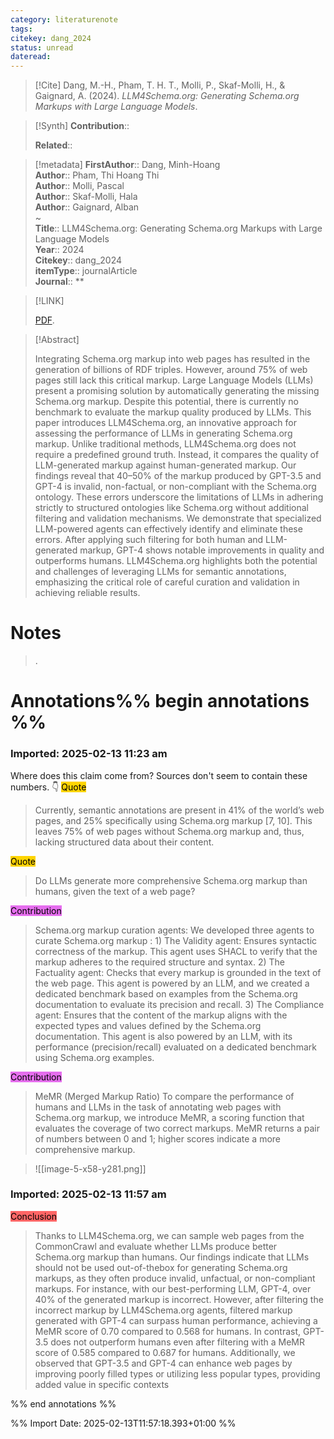 ```yaml
---
category: literaturenote
tags: 
citekey: dang_2024
status: unread
dateread:
---
```


> [!Cite]
> Dang, M.-H., Pham, T. H. T., Molli, P., Skaf-Molli, H., & Gaignard, A. (2024). _LLM4Schema.org: Generating Schema.org Markups with Large Language Models_.

>[!Synth]
>**Contribution**:: 
>
>**Related**:: 
>

>[!metadata]
> **FirstAuthor**:: Dang, Minh-Hoang  
> **Author**:: Pham, Thi Hoang Thi  
> **Author**:: Molli, Pascal  
> **Author**:: Skaf-Molli, Hala  
> **Author**:: Gaignard, Alban  
~    
> **Title**:: LLM4Schema.org: Generating Schema.org Markups with Large Language Models  
> **Year**:: 2024   
> **Citekey**:: dang_2024  
> **itemType**:: journalArticle  
> **Journal**:: **    

> [!LINK] 
>
>  [PDF](file:///home/cbrosch/Zotero/storage/9JQCBGXS/Dang%20et%20al.%20-%20LLM4Schema.org%20Generating%20Schema.org%20Markups%20with%20Large%20Language%20Models.pdf).

> [!Abstract]
>
> Integrating Schema.org markup into web pages has resulted in the generation of billions of RDF triples. However, around 75% of web pages still lack this critical markup. Large Language Models (LLMs) present a promising solution by automatically generating the missing Schema.org markup. Despite this potential, there is currently no benchmark to evaluate the markup quality produced by LLMs. This paper introduces LLM4Schema.org, an innovative approach for assessing the performance of LLMs in generating Schema.org markup. Unlike traditional methods, LLM4Schema.org does not require a predefined ground truth. Instead, it compares the quality of LLM-generated markup against human-generated markup. Our findings reveal that 40–50% of the markup produced by GPT-3.5 and GPT-4 is invalid, non-factual, or non-compliant with the Schema.org ontology. These errors underscore the limitations of LLMs in adhering strictly to structured ontologies like Schema.org without additional filtering and validation mechanisms. We demonstrate that specialized LLM-powered agents can effectively identify and eliminate these errors. After applying such filtering for both human and LLM-generated markup, GPT-4 shows notable improvements in quality and outperforms humans. LLM4Schema.org highlights both the potential and challenges of leveraging LLMs for semantic annotations, emphasizing the critical role of careful curation and validation in achieving reliable results.
>> 
# Notes
>.


# Annotations%% begin annotations %%



### Imported: 2025-02-13 11:23 am



Where does this claim come from? Sources don't seem to contain these numbers. 👇
<mark style="background-color: #ffd400">Quote</mark>
> Currently, semantic annotations are present in 41% of the world’s web pages, and 25% specifically using Schema.org markup [7, 10]. This leaves 75% of web pages without Schema.org markup and, thus, lacking structured data about their content.

<mark style="background-color: #ffd400">Quote</mark>
> Do LLMs generate more comprehensive Schema.org markup than humans, given the text of a web page?

<mark style="background-color: #e56eee">Contribution</mark>
> Schema.org markup curation agents: We developed three agents to curate Schema.org markup :  1) The Validity agent: Ensures syntactic correctness of the markup. This agent uses SHACL to verify that the markup adheres to the required structure and syntax. 2) The Factuality agent: Checks that every markup is grounded in the text of the web page. This agent is powered by an LLM, and we created a dedicated benchmark based on examples from the Schema.org documentation to evaluate its precision and recall. 3) The Compliance agent: Ensures that the content of the markup aligns with the expected types and values defined by the Schema.org documentation. This agent is also powered by an LLM, with its performance (precision/recall) evaluated on a dedicated benchmark using Schema.org examples.

<mark style="background-color: #e56eee">Contribution</mark>
> MeMR (Merged Markup Ratio) To compare the performance of humans and LLMs in the task of annotating web pages with Schema.org markup, we introduce MeMR, a scoring function that evaluates the coverage of two correct markups. MeMR returns a pair of numbers between 0 and 1; higher scores indicate a more comprehensive markup.

>![[image-5-x58-y281.png]]

### Imported: 2025-02-13 11:57 am



<mark style="background-color: #ff6666">Conclusion</mark>
> Thanks to LLM4Schema.org, we can sample web pages from the CommonCrawl and evaluate whether LLMs produce better Schema.org markup than humans. Our findings indicate that LLMs should not be used out-of-thebox for generating Schema.org markups, as they often produce invalid, unfactual, or non-compliant markups. For instance, with our best-performing LLM, GPT-4, over 40% of the generated markup is incorrect. However, after filtering the incorrect markup by LLM4Schema.org agents, filtered markup generated with GPT-4 can surpass human performance, achieving a MeMR score of 0.70 compared to 0.568 for humans. In contrast, GPT-3.5 does not outperform humans even after filtering with a MeMR score of 0.585 compared to 0.687 for humans. Additionally, we observed that GPT-3.5 and GPT-4 can enhance web pages by improving poorly filled types or utilizing less popular types, providing added value in specific contexts


%% end annotations %%

%% Import Date: 2025-02-13T11:57:18.393+01:00 %%
